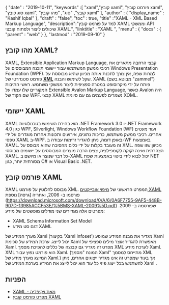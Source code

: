 {
  "date" : "2019-10-11",
  "keywords" :[ "xaml","קובץ xaml", "פורמט קובץ xaml", "סוג קובץ xaml", "קובץ", "סוג", "מהו קובץ xaml" ],
  "author" : {
    "display_name" : "Kashif Iqbal"
},
  "draft" : "false",
  "toc" : true,
  "title" :"XAML - XML Based Markup Language",
  "description":"למד על פורמט קובץ XAML וממשקי API שיכולים ליצור ולפתוח קובצי XAML.",
  "linktitle" : "XAML ",
  "menu" : {
    "docs" : {
      "parent" : "web"
}
},
  "lastmod" : "2019-09-10"
}

## מהו קובץ XAML?

XAML, Extensible Application Markup Language, קבצי הרחבה מתארים את רכיבי ממשק המשתמש עבור יישומי תוכנה המבוססים על Windows Presentation Foundation (WPF). למרות שפה, אין צורך לתכנת אותה מכיוון שהיא מבוססת על פורמט סטנדרטי של **[XML](/he/web/xml/)** שקל לשימוש והבנה. XAML (מבוטא בשם "zammel") פותח על ידי מיקרוסופט במטרה ספציפית ליצור ממשקי משתמש. ראשי התיבות המקוריים שלו עמדו על Extensible Avalon Markup Language, כאשר Avalon היה שם הקוד של WPF. קבצי XAML נשמרים לפעמים גם עם סיומת XOML.

## יישומי XAML

XAML הוא בחירת השימוש בטכנולוגיות .NET Framework 3.0 ו-.NET Framework 4.0 כגון WPF, Silverlight, Windows Workflow Foundation (WF) ועוד מעטים אחרים. רכיבי ממשק משתמש, כריכות נתונים, אירועים ותכונות אחרות מוגדרים על ידי טפסי XAML ב-WPF. באופן דומה, ניתן להגדיר זרימות עבודה ב-WF באמצעות XAML. זה מעובד בקלות על ידי כלים מהסיבה שהוא מבוסס על XML. מכיוון שזו שפה הצהרתית ואינה זקוקה לקומפילציה, צצים הרבה מוצרים המבוססים על יישומים מבוססי XAML. כל דבר שנוצר או מיושם ב-XAML יכול לבוא לידי ביטוי באמצעות שפת NET מסורתית יותר, כגון C# או Visual Basic .NET.

## פורמט קובץ XAML

XAML מבוסס לחלוטין על פורמט XML. המפרט הראשוני של [מיפוי אובייקטים XAML](https://download.microsoft.com/download/0/A/6/0A6F7755-9AF5-448B-907D-13985ACCF53E/%5BMS-XAML%5D.pdf) פורסמו ב- 2006, ואחריה [גרסה] נוספת (https://download.microsoft.com/download/0/A/6/0A6F7755-9AF5-448B-907D-13985ACCF53E/%5BMS-XAML-2009%5D.pdf) שפורסמה ב- 2009. מפרטים אלה מגדירים שני מודלים מופשטים של מידע:

* XAML Schema Information Set Model
* דגם סט מידע XAML

מערך המידע של Xaml (בקיצור 'Xaml Infoset') מגדיר את מבנה המידע שמופע Xaml יכול לייצג. ערכת המידע של סכימת Xaml מאפשרת להגדיר אוצר מילים ספציפי של Xaml. מפרט זה מגדיר גם קבוצה של כללים להפיכת מסמך XML לערכת מידע Xaml. XML הוא פורמט נפוץ עבור Xaml. (המונח "מסמך Xaml" מתייחס למסמך XML המייצג מערך מידע של Xaml.) אך בעוד שמפרט זה אינו מגדיר ייצוגים אחרים, ניתן להשתמש בכל ייצוג פיזי כל עוד הוא יכול לייצג את המידע בערכת המידע של Xaml .

## הפניות

* [XAML - מאת ויקיפדיה](https://en.wikipedia.org/wiki/Extensible_Application_Markup_Language)
* [מפרט פורמט קובץ XAML](https://download.microsoft.com/download/0/A/6/0A6F7755-9AF5-448B-907D-13985ACCF53E/%5BMS-XAML-2009%5D.pdf)

